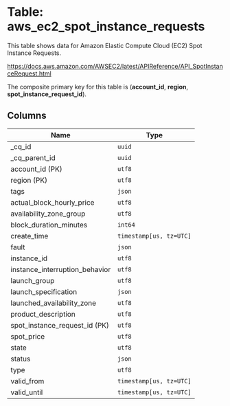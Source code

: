 # Table: aws_ec2_spot_instance_requests

This table shows data for Amazon Elastic Compute Cloud (EC2) Spot Instance Requests.

https://docs.aws.amazon.com/AWSEC2/latest/APIReference/API_SpotInstanceRequest.html

The composite primary key for this table is (**account_id**, **region**, **spot_instance_request_id**).

## Columns

| Name          | Type          |
| ------------- | ------------- |
|_cq_id|`uuid`|
|_cq_parent_id|`uuid`|
|account_id (PK)|`utf8`|
|region (PK)|`utf8`|
|tags|`json`|
|actual_block_hourly_price|`utf8`|
|availability_zone_group|`utf8`|
|block_duration_minutes|`int64`|
|create_time|`timestamp[us, tz=UTC]`|
|fault|`json`|
|instance_id|`utf8`|
|instance_interruption_behavior|`utf8`|
|launch_group|`utf8`|
|launch_specification|`json`|
|launched_availability_zone|`utf8`|
|product_description|`utf8`|
|spot_instance_request_id (PK)|`utf8`|
|spot_price|`utf8`|
|state|`utf8`|
|status|`json`|
|type|`utf8`|
|valid_from|`timestamp[us, tz=UTC]`|
|valid_until|`timestamp[us, tz=UTC]`|